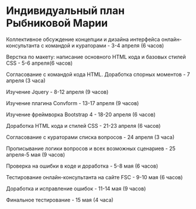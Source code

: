# Индивидуальный план Рыбниковой Марии
Коллективное обсуждение концепции и дизайна интерфейса онлайн-консультанта с командой и кураторами - 3-4 апреля (6 часов)

Верстка по макету: написание основного HTML кода и базовых стилей CSS - 5-6 апреля(6 часов)

Согласование с командой кода HTML. Доработка спорных моментов - 7 апреля (3 часа)

Изучение Jquery - 8-12 апреля (9 часов)

Изучение плагина Convform - 13-17 апреля (9 часов)

Изучение фреймворка Bootstrap 4 - 18-20 апреля (6 часов)

Доработка HTML кода и стилей CSS - 21-23 апреля (6 часов)

Согласование с кураторами списка вопросов - 24 апреля (3 часа)

Прописывание логики вопросов и всех возможных сценариев - 25 апреля-5 мая (9 часов)

Проверка на ошибки в коде и доработка - 5-8 мая (6 часов)

Тестирование онлайн-консультанта на сайте FSC - 9-10 мая (6 часов)

Доработка и исправление ошибок - 11-14 мая (9 часов)

Финальное тестирование - 15 мая (4 часа)
